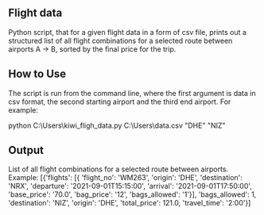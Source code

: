 ## Flight data
Python script, that for a given flight data in a form of csv file, prints out a structured list of all flight combinations for a selected route between airports A -> B, sorted by the final price for the trip.



## How to Use
The script is run from the command line, where the first argument is data in csv format, the second starting airport and the third end airport. For example:

python C:\Users\kiwi_fligh_data.py C:\Users\data.csv "DHE" "NIZ"



## Output
List of all flight combinations for a selected route between airports. Example:
[{'flights': 
	[{	'flight_no': 'WM263', 
		'origin': 'DHE', 
		'destination': 'NRX', 
		'departure': '2021-09-01T15:15:00', 
		'arrival': '2021-09-01T17:50:00', 
		'base_price': '70.0', 
		'bag_price': '12', 
		'bags_allowed': '1'}], 
	'bags_allowed': 1, 
	'destination': 'NIZ', 
	'origin': 'DHE', 
	'total_price': 121.0, 
	'travel_time': '2:00'}]

